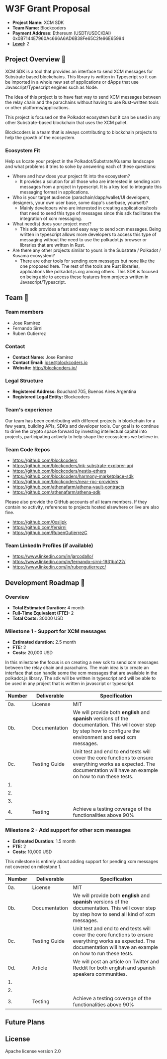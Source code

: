 # W3F Grant Proposal

- **Project Name:** XCM SDK
- **Team Name:** Blockcoders
- **Payment Address:** Ethereum (USDT/USDC/DAI) 0x0B7144E7960Ac666A6AD6B38Fe65C2fe96E65994
- **[Level](https://github.com/w3f/Grants-Program/tree/master#level_slider-levels):** 2 


## Project Overview :page_facing_up:

XCM SDK is a tool that provides an interface to send XCM messages for Substrate based blockchains. This library is written in Typescript so it can be imported in a whole new set of applications or dApps that use Javascript/Typescript engines such as Node. 

The idea of this project is to have fast way to send XCM messages between the relay chain and the parachains without having to use Rust-written tools or other platforms/applications. 

This project is focused on the Polkadot ecosystem but it can be used in any other Substrate-based blockchain that uses the XCM pallet.

Blockcoders is a team that is always contributing to blockchain projects to help the growth of the ecosystem.

### Ecosystem Fit

Help us locate your project in the Polkadot/Substrate/Kusama landscape and what problems it tries to solve by answering each of these questions:

- Where and how does your project fit into the ecosystem?
  - It provides a solution for all those who are interested in sending xcm messages from a project in typescript. It is a key tool to integrate this messaging format in applications.
- Who is your target audience (parachain/dapp/wallet/UI developers, designers, your own user base, some dapp's userbase, yourself)?
  - Mainly developers who are interested in creating applications/tools that need to send this type of messages since this sdk facilitates the integration of xcm messaging.
- What need(s) does your project meet?
  - This sdk provides a fast and easy way to send xcm messages. Being written in typescript allows more developers to access this type of messaging without the need to use the polkadot.js browser or libraries that are written in Rust.
- Are there any other projects similar to yours in the Substrate / Polkadot / Kusama ecosystem?
  - There are other tools for sending xcm messages but none like the one proposed here. The rest of the tools are Rust libraries, applications like polkadot.js.org among others. This SDK is focused on being able to access these features from projects written in Javascript/Typescript.

## Team :busts_in_silhouette:

### Team members

- Jose Ramirez
- Fernando Sirni
- Ruben Gutierrez

### Contact

- **Contact Name:** Jose Ramirez
- **Contact Email:** jose@blockcoders.io
- **Website:** http://blockcoders.io/

### Legal Structure

- **Registered Address:** Bouchard 705, Buenos Aires Argentina
- **Registered Legal Entity:** Blockcoders

### Team's experience

Our team has been contributing with different projects in blockchain for a few years, building APIs, SDKs and developer tools. Our goal is to continue to drive the crypto space forward by investing intellectual capital into projects, participating actively to help shape the ecosystems we believe in.

### Team Code Repos

- https://github.com/blockcoders
- https://github.com/blockcoders/ink-substrate-explorer-api
- https://github.com/blockcoders/nestjs-ethers
- https://github.com/blockcoders/harmony-marketplace-sdk
- https://github.com/blockcoders/near-rpc-providers
- https://github.com/athenafarm/athena-vault-contracts
- https://github.com/athenafarm/athena-sdk

Please also provide the GitHub accounts of all team members. If they contain no activity, references to projects hosted elsewhere or live are also fine.

- https://github.com/0xslipk
- https://github.com/fersirni
- https://github.com/RubenGutierrezC

### Team LinkedIn Profiles (if available)

- https://www.linkedin.com/in/jarcodallo/
- https://www.linkedin.com/in/fernando-sirni-1931ba122/
- https://www.linkedin.com/in/rubengutierrezc/

## Development Roadmap :nut_and_bolt:

### Overview

- **Total Estimated Duration:** 4 month
- **Full-Time Equivalent (FTE):**  2
- **Total Costs:** 30000 USD

### Milestone 1 - Support for XCM messages

- **Estimated duration:** 2.5 month
- **FTE:**  2
- **Costs:** 20,000 USD

In this milestone the focus is on creating a new sdk to send xcm messages between the relay chain and parachains. The main idea is to create an interface that can handle some the xcm messages that are available in the polkadot.js library. The sdk will be written in typescript and will be able to be used in any project that is written in javascript or typescript.

| Number | Deliverable | Specification | 
| ------------- | ------------- | ------------- |
| 0a. | License | MIT |
| 0b. | Documentation | We will provide both **english** and **spanish** versions of the documentation. This will cover step by step how to configure the environment and send xcm messages. |
| 0c. | Testing Guide | Unit test and end to end tests will cover the core functions to ensure everything works as expected. The documentation will have an example on how to run these tests. |
| 1. |  |  |  
| 2. |  |  |  
| 3. |  |  |
| 4. | Testing | Achieve a testing coverage of the functionalities above 90% |


### Milestone 2 - Add support for other xcm messages

- **Estimated Duration:** 1.5 month
- **FTE:**  2
- **Costs:** 10,000 USD

This milestone is entirely about adding support for pending xcm messages not covered on milestone 1. 

| Number | Deliverable | Specification | 
| ------------- | ------------- | ------------- |
| 0a. | License | MIT |
| 0b. | Documentation | We will provide both **english** and **spanish** versions of the documentation. This will cover step by step how to send all kind of xcm messages. |
| 0c. | Testing Guide | Unit test and end to end tests will cover the core functions to ensure everything works as expected. The documentation will have an example on how to run these tests. |
| 0d. | Article | We will post an article on Twitter and Reddit for both english and spanish speakers communities.
| 1. |  |  |
| 2. |  |  |  
| 3. | Testing | Achieve a testing coverage of the functionalities above 90% |

## Future Plans



## License

Apache license version 2.0